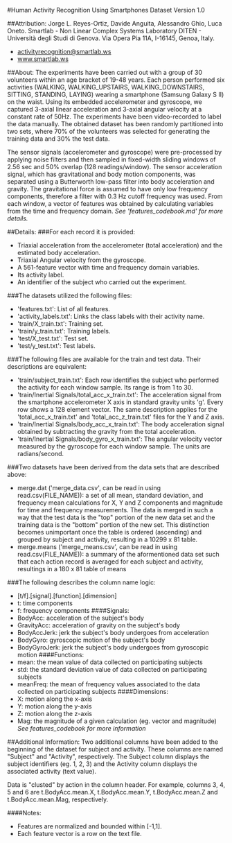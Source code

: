 #Human Activity Recognition Using Smartphones Dataset
Version 1.0

##Attribution:
Jorge L. Reyes-Ortiz, Davide Anguita, Alessandro Ghio, Luca Oneto.
Smartlab - Non Linear Complex Systems Laboratory
DITEN - Università degli Studi di Genova.
Via Opera Pia 11A, I-16145, Genoa, Italy.
- activityrecognition@smartlab.ws
- www.smartlab.ws

##About:
The experiments have been carried out with a group of 30 volunteers within an age bracket of 19-48 years. Each person performed 
six activities (WALKING, WALKING_UPSTAIRS, WALKING_DOWNSTAIRS, SITTING, STANDING, LAYING) wearing a smartphone (Samsung Galaxy 
S II) on the waist. Using its embedded accelerometer and gyroscope, we captured 3-axial linear acceleration and 3-axial 
angular velocity at a constant rate of 50Hz. The experiments have been video-recorded to label the data manually. The obtained 
dataset has been randomly partitioned into two sets, where 70% of the volunteers was selected for generating the training data 
and 30% the test data. 

The sensor signals (accelerometer and gyroscope) were pre-processed by applying noise filters and then sampled in fixed-width 
sliding windows of 2.56 sec and 50% overlap (128 readings/window). The sensor acceleration signal, which has gravitational and 
body motion components, was separated using a Butterworth low-pass filter into body acceleration and gravity. The gravitational 
force is assumed to have only low frequency components, therefore a filter with 0.3 Hz cutoff frequency was used. From each 
window, a vector of features was obtained by calculating variables from the time and frequency domain. 
*See 'features_codebook.md' for more details.*

##Details:
###For each record it is provided:
- Triaxial acceleration from the accelerometer (total acceleration) and the estimated body acceleration.
- Triaxial Angular velocity from the gyroscope. 
- A 561-feature vector with time and frequency domain variables. 
- Its activity label. 
- An identifier of the subject who carried out the experiment.

###The datasets utilized the following files:
- 'features.txt': List of all features.
- 'activity_labels.txt': Links the class labels with their activity name.
- 'train/X_train.txt': Training set.
- 'train/y_train.txt': Training labels.
- 'test/X_test.txt': Test set.
- 'test/y_test.txt': Test labels.

###The following files are available for the train and test data. Their descriptions are equivalent:
- 'train/subject_train.txt': Each row identifies the subject who performed the activity for each window sample. Its range is 
	  from 1 to 30. 
- 'train/Inertial Signals/total_acc_x_train.txt': The acceleration signal from the smartphone accelerometer X axis in standard 
	  gravity units 'g'. Every row shows a 128 element vector. The same description applies for the 'total_acc_x_train.txt' and 
	  'total_acc_z_train.txt' files for the Y and Z axis.
- 'train/Inertial Signals/body_acc_x_train.txt': The body acceleration signal obtained by subtracting the gravity from the 
    total acceleration. 
- 'train/Inertial Signals/body_gyro_x_train.txt': The angular velocity vector measured by the gyroscope for each window 
    sample. The units are radians/second. 

###Two datasets have been derived from the data sets that are described above:
-  merge.dat ('merge_data.csv', can be read in using read.csv(FILE_NAME)): a set of all mean, standard deviation, and 
    frequency mean calculations for X, Y and Z components and magnitude for time and frequency measurements. The data is 
    merged in such a way that the test data is the "top" portion of the new data set and the training data is the "bottom"
    portion of the new set. This distinction becomes unimportant once the table is ordered (ascending) and grouped by subject 
    and activity, resulting in a 10299 x 81 table.
-  merge.means ('merge_means.csv', can be read in using read.csv(FILE_NAME)): a summary of the aformentioned data
	  set such that each action record is averaged for each subject and activity, resultings in a 180 x 81 table of means

###The following describes the column name logic:
-  [t/f].[signal].[function].[dimension]
-  t: time components
-  f: frequency components
####Signals:
-  BodyAcc: acceleration of the subject's body
-  GravityAcc: acceleration of gravity on the subject's body
-  BodyAccJerk: jerk the subject's body undergoes from acceleration
-  BodyGyro: gyroscopic motion of the subject's body
-  BodyGyroJerk: jerk the subject's body undergoes from gyroscopic motion
####Functions:
-  mean: the mean value of data collected on participating subjects
-  std: the standard deviation value of data collected on participating subjects
-  meanFreq: the mean of frequency values associated to the data collected on participating subjects
####Dimensions:
-  X: motion along the x-axis
-  Y: motion along the y-axis
-  Z: motion along the z-axis
-  Mag: the magnitude of a given calculation (eg. vector and magnitude)
*See features_codebook for more information*

##Additional Information:
Two additional columns have been added to the beginning of the dataset for subject and activity. These columns are named 
"Subject" and "Activity", respectively. The Subject column displays the subject identifiers (eg. 1, 2, 3) and the Activity 
column displays the associated activity (text value).

Data is "clusted" by action in the column header. For example, columns 3, 4, 5 and 6 are t.BodyAcc.mean.X, t.BodyAcc.mean.Y, 
t.BodyAcc.mean.Z and t.BodyAcc.mean.Mag, respectively.

####Notes: 
- Features are normalized and bounded within [-1,1].
- Each feature vector is a row on the text file.
